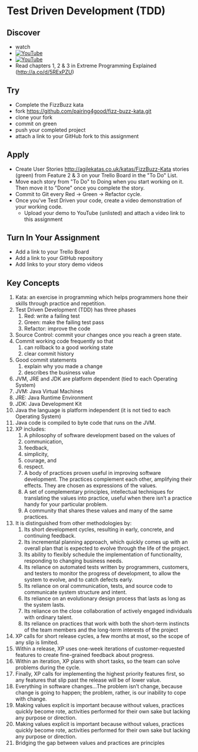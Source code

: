 # Test Driven Development (TDD)

## Discover
-  watch
  - [![YouTube](https://i.ytimg.com/vi/7y7KJN5qWic/default.jpg)](https://www.youtube.com/watch?v=7y7KJN5qWic)
  - [![YouTube](https://i.ytimg.com/vi/R6SAY-uWdzo/default.jpg)](https://www.youtube.com/watch?v=R6SAY-uWdzo)
- Read chapters 1, 2 & 3 in Extreme Programming Explained (http://a.co/d/5RExPZU)

## Try
- Complete the FizzBuzz kata
- fork https://github.com/pairing4good/fizz-buzz-kata.git
- clone your fork
- commit on green
- push your completed project
- attach a link to your GitHub fork to this assignment

## Apply
- Create User Stories http://agilekatas.co.uk/katas/FizzBuzz-Kata stories (green) from Feature 2 & 3 on your Trello Board in the "To Do" List.
- Move each story from "To Do" to Doing when you start working on it.  Then move it to "Done" once you complete the story.
- Commit to Git every Red -> Green -> Refactor cycle.
- Once you’ve Test Driven your code, create a video demonstration of your working code.
  - Upload your demo to YouTube (unlisted) and attach a video link to this assignment

## Turn In Your Assignment
- Add a link to your Trello Board
- Add a link to your GitHub repository
- Add links to your story demo videos

## Key Concepts
1. Kata: an exercise in programming which helps programmers hone their skills through practice and repetition.
1. Test Driven Development (TDD) has three phases
   1. Red: write a failing test
   1. Green: make the failing test pass
   1. Refactor: improve the code
1. Source Control: commit your changes once you reach a green state.
1. Commit working code frequently so that
   1. can rollback to a good working state
   1. clear commit history
1. Good commit statements
   1. explain why you made a change
   1. describes the business value
1. JVM, JRE and JDK are platform dependent (tied to each Operating System)
1. JVM: Java Virtual Machines
1. JRE: Java Runtime Environment
1. JDK: Java Development Kit
1. Java the language is platform independent (it is not tied to each Operating System)
1. Java code is compiled to byte code that runs on the JVM.
1. XP includes:
   1. A philosophy of software development based on the values of 
     1. communication, 
     1. feedback, 
     1. simplicity, 
     1. courage, and 
     1. respect.
   1. A body of practices proven useful in improving software development. The practices complement each other, amplifying their effects. They are chosen as expressions of the values.
   1. A set of complementary principles, intellectual techniques for translating the values into practice, useful when there isn’t a practice handy for your particular problem.
   1. A community that shares these values and many of the same practices.
1. It is distinguished from other methodologies by:
   1. Its short development cycles, resulting in early, concrete, and continuing feedback.
   1. Its incremental planning approach, which quickly comes up with an overall plan that is expected to evolve through the life of the project.
   1. Its ability to flexibly schedule the implementation of functionality, responding to changing business needs.
   1. Its reliance on automated tests written by programmers, customers, and testers to monitor the progress of development, to allow the system to evolve, and to catch defects early.
   1. Its reliance on oral communication, tests, and source code to communicate system structure and intent.
   1. Its reliance on an evolutionary design process that lasts as long as the system lasts.
   1. Its reliance on the close collaboration of actively engaged individuals with ordinary talent.
   1. Its reliance on practices that work with both the short-term instincts of the team members and the long-term interests of the project
1. XP calls for short release cycles, a few months at most, so the scope of any slip is limited. 
1. Within a release, XP uses one-week iterations of customer-requested features to create fine-grained feedback about progress.
1. Within an iteration, XP plans with short tasks, so the team can solve problems during the cycle. 
1. Finally, XP calls for implementing the highest priority features first, so any features that slip past the release will be of lower value.
1. Everything in software changes...The problem isn’t change, because change is going to happen; the problem, rather, is our inability to cope with change.
1. Making values explicit is important because without values, practices quickly become rote, activities performed for their own sake but lacking any purpose or direction.
1. Making values explicit is important because without values, practices quickly become rote, activities performed for their own sake but lacking any purpose or direction.
1. Bridging the gap between values and practices are principles
